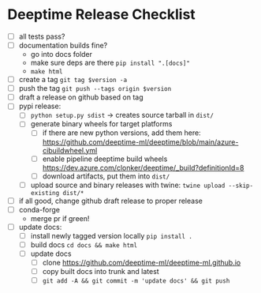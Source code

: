 # Deeptime Release Checklist

- [ ] all tests pass?
- [ ] documentation builds fine?
  - go into docs folder
  - make sure deps are there `pip install ".[docs]"`
  - `make html`
- [ ] create a tag `git tag $version -a`
- [ ] push the tag `git push --tags origin $version`
- [ ] draft a release on github based on tag
- [ ] pypi release:
  - [ ] `python setup.py sdist` -> creates source tarball in `dist/`
  - [ ] generate binary wheels for target platforms
      - [ ] if there are new python versions, add them here: https://github.com/deeptime-ml/deeptime/blob/main/azure-cibuildwheel.yml
      - [ ] enable pipeline deeptime build wheels https://dev.azure.com/clonker/deeptime/_build?definitionId=8
      - [ ] download artifacts, put them into `dist/`
  - [ ] upload source and binary releases with twine: `twine upload --skip-existing dist/*`
- [ ] if all good, change github draft release to proper release
- [ ] conda-forge
  - merge pr if green!
- [ ] update docs:
    - [ ] install newly tagged version locally `pip install .`
    - [ ] build docs `cd docs && make html`
    - [ ] update docs
        - [ ] clone https://github.com/deeptime-ml/deeptime-ml.github.io
        - [ ] copy built docs into trunk and latest
        - [ ] `git add -A && git commit -m 'update docs' && git push`
